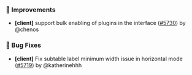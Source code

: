 ### 🚀 Improvements

- **[client]** support bulk enabling of plugins in the interface ([#5730](https://github.com/nocobase/nocobase/pull/5730)) by @chenos

### 🐛 Bug Fixes

- **[client]** Fix subtable label minimum width issue in horizontal mode ([#5719](https://github.com/nocobase/nocobase/pull/5719)) by @katherinehhh

